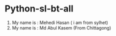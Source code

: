 # Python-sl-bt-all

1. My name is : Mehedi Hasan ( i am from sylhet)
2. My name is : Md Abul Kasem (From Chittagong)